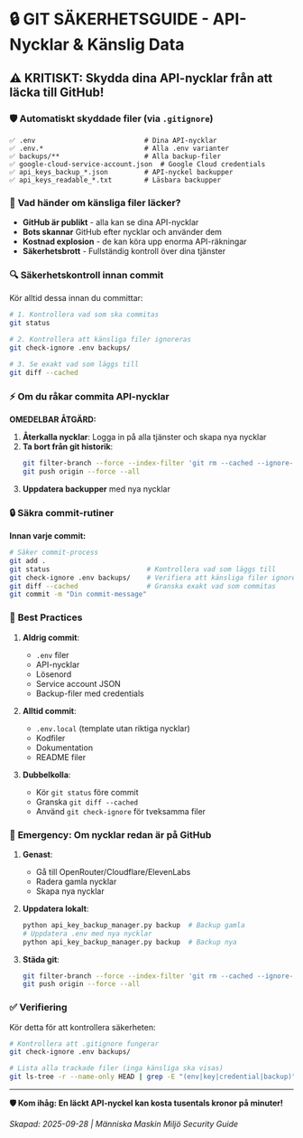 # 🔒 GIT SÄKERHETSGUIDE - API-Nycklar & Känslig Data

## ⚠️ **KRITISKT: Skydda dina API-nycklar från att läcka till GitHub!**

### 🛡️ **Automatiskt skyddade filer** (via `.gitignore`)
```
✅ .env                           # Dina API-nycklar
✅ .env.*                         # Alla .env varianter  
✅ backups/**                     # Alla backup-filer
✅ google-cloud-service-account.json  # Google Cloud credentials
✅ api_keys_backup_*.json         # API-nyckel backupper
✅ api_keys_readable_*.txt        # Läsbara backupper
```

### 🚨 **Vad händer om känsliga filer läcker?**
- **GitHub är publikt** - alla kan se dina API-nycklar
- **Bots skannar** GitHub efter nycklar och använder dem
- **Kostnad explosion** - de kan köra upp enorma API-räkningar
- **Säkerhetsbrott** - Fullständig kontroll över dina tjänster

### 🔍 **Säkerhetskontroll innan commit**
Kör alltid dessa innan du committar:

```bash
# 1. Kontrollera vad som ska commitas
git status

# 2. Kontrollera att känsliga filer ignoreras
git check-ignore .env backups/

# 3. Se exakt vad som läggs till
git diff --cached
```

### ⚡ **Om du råkar commita API-nycklar**

**OMEDELBAR ÅTGÄRD:**
1. **Återkalla nycklar**: Logga in på alla tjänster och skapa nya nycklar
2. **Ta bort från git historik**:
   ```bash
   git filter-branch --force --index-filter 'git rm --cached --ignore-unmatch .env' HEAD
   git push origin --force --all
   ```
3. **Uppdatera backupper** med nya nycklar

### 🔒 **Säkra commit-rutiner**

**Innan varje commit:**
```bash
# Säker commit-process
git add .
git status                        # Kontrollera vad som läggs till
git check-ignore .env backups/    # Verifiera att känsliga filer ignoreras
git diff --cached                 # Granska exakt vad som commitas
git commit -m "Din commit-message"
```

### 🎯 **Best Practices**

1. **Aldrig commit**:
   - `.env` filer
   - API-nycklar
   - Lösenord
   - Service account JSON
   - Backup-filer med credentials

2. **Alltid commit**:
   - `.env.local` (template utan riktiga nycklar)
   - Kodfiler
   - Dokumentation
   - README filer

3. **Dubbelkolla**:
   - Kör `git status` före commit
   - Granska `git diff --cached`
   - Använd `git check-ignore` för tveksamma filer

### 🚨 **Emergency: Om nycklar redan är på GitHub**

1. **Genast**: 
   - Gå till OpenRouter/Cloudflare/ElevenLabs
   - Radera gamla nycklar
   - Skapa nya nycklar

2. **Uppdatera lokalt**:
   ```bash
   python api_key_backup_manager.py backup  # Backup gamla
   # Uppdatera .env med nya nycklar
   python api_key_backup_manager.py backup  # Backup nya
   ```

3. **Städa git**:
   ```bash
   git filter-branch --force --index-filter 'git rm --cached --ignore-unmatch .env' HEAD
   git push origin --force --all
   ```

### ✅ **Verifiering**

Kör detta för att kontrollera säkerheten:
```bash
# Kontrollera att .gitignore fungerar
git check-ignore .env backups/ 

# Lista alla trackade filer (inga känsliga ska visas)
git ls-tree -r --name-only HEAD | grep -E "(env|key|credential|backup)"
```

---
**🛡️ Kom ihåg: En läckt API-nyckel kan kosta tusentals kronor på minuter!**

*Skapad: 2025-09-28 | Människa Maskin Miljö Security Guide*
